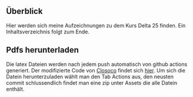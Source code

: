## Überblick 
Hier werden sich meine Aufzeichnungen zu dem Kurs Delta 25 finden. Ein Inhaltsverzeichnis folgt zum Ende.
## Pdfs herunterladen
Die latex Dateien werden nach jedem push automatisch von github actions generiert. Der modifizierte Code von [Closoco](https://github.com/Closoco) findet sich [hier](https://github.com/Konradrundfunk/pdflatex-action). Um sich die Datein herunterzuladen wählt man den Tab Actions aus, den neusten commit schlussendlich findet man eine zip unter Assets die alle Datein enthält.

